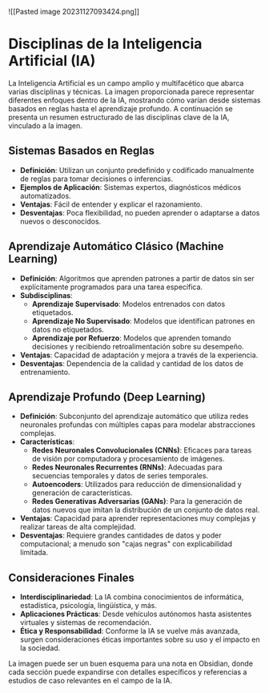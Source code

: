 
![[Pasted image 20231127093424.png]]

# Disciplinas de la Inteligencia Artificial (IA)

La Inteligencia Artificial es un campo amplio y multifacético que abarca varias disciplinas y técnicas. La imagen proporcionada parece representar diferentes enfoques dentro de la IA, mostrando cómo varían desde sistemas basados en reglas hasta el aprendizaje profundo. A continuación se presenta un resumen estructurado de las disciplinas clave de la IA, vinculado a la imagen.

## Sistemas Basados en Reglas
- **Definición**: Utilizan un conjunto predefinido y codificado manualmente de reglas para tomar decisiones o inferencias.
- **Ejemplos de Aplicación**: Sistemas expertos, diagnósticos médicos automatizados.
- **Ventajas**: Fácil de entender y explicar el razonamiento.
- **Desventajas**: Poca flexibilidad, no pueden aprender o adaptarse a datos nuevos o desconocidos.

## Aprendizaje Automático Clásico (Machine Learning)
- **Definición**: Algoritmos que aprenden patrones a partir de datos sin ser explícitamente programados para una tarea específica.
- **Subdisciplinas**:
  - **Aprendizaje Supervisado**: Modelos entrenados con datos etiquetados.
  - **Aprendizaje No Supervisado**: Modelos que identifican patrones en datos no etiquetados.
  - **Aprendizaje por Refuerzo**: Modelos que aprenden tomando decisiones y recibiendo retroalimentación sobre su desempeño.
- **Ventajas**: Capacidad de adaptación y mejora a través de la experiencia.
- **Desventajas**: Dependencia de la calidad y cantidad de los datos de entrenamiento.

## Aprendizaje Profundo (Deep Learning)
- **Definición**: Subconjunto del aprendizaje automático que utiliza redes neuronales profundas con múltiples capas para modelar abstracciones complejas.
- **Características**:
  - **Redes Neuronales Convolucionales (CNNs)**: Eficaces para tareas de visión por computadora y procesamiento de imágenes.
  - **Redes Neuronales Recurrentes (RNNs)**: Adecuadas para secuencias temporales y datos de series temporales.
  - **Autoencoders**: Utilizados para reducción de dimensionalidad y generación de características.
  - **Redes Generativas Adversarias (GANs)**: Para la generación de datos nuevos que imitan la distribución de un conjunto de datos real.
- **Ventajas**: Capacidad para aprender representaciones muy complejas y realizar tareas de alta complejidad.
- **Desventajas**: Requiere grandes cantidades de datos y poder computacional; a menudo son "cajas negras" con explicabilidad limitada.

## Consideraciones Finales
- **Interdisciplinariedad**: La IA combina conocimientos de informática, estadística, psicología, lingüística, y más.
- **Aplicaciones Prácticas**: Desde vehículos autónomos hasta asistentes virtuales y sistemas de recomendación.
- **Ética y Responsabilidad**: Conforme la IA se vuelve más avanzada, surgen consideraciones éticas importantes sobre su uso y el impacto en la sociedad.

La imagen puede ser un buen esquema para una nota en Obsidian, donde cada sección puede expandirse con detalles específicos y referencias a estudios de caso relevantes en el campo de la IA.
